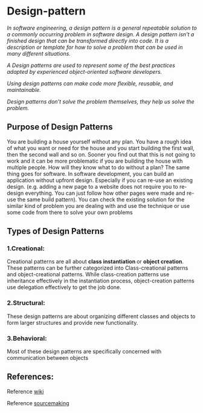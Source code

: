 # Design-pattern
<i>In software engineering, a design pattern is a general repeatable solution to a commonly occurring problem in software design. A design pattern isn't a finished design that can be transformed directly into code. It is a description or template for how to solve a problem that can be used in many different situations.</i>

<i>A Design patterns are used to represent some of the best practices adapted by experienced object-oriented software developers.</i>

<i>Using design patterns can make code more flexible, reusable, and maintainable. </i>

<i>Design patterns don’t solve the problem themselves, they help us solve the problem.</i>

## Purpose of Design Patterns

<p>You are building a house yourself without any plan. You have a rough idea of what you want or need for the house and you start building the first wall, then the second wall and so on. Sooner you find out that this is not going to work and it can be more problematic if you are building the house with multiple people. How will they know what to do without a plan? The same thing goes for software. 
In software development, you can build an application without upfront design. Especially if you can re-use an existing design. (e.g. adding a new page to a website does not require you to re-design everything. You can just follow how other pages were made and re-use the same build pattern). You can check the existing solution for the similar kind of problem you are dealing with and use the technique or use some code from there to solve your own problems<p> 

## Types of Design Patterns

### 1.Creational:
<p>Creational patterns are all about <b>class instantiation </b>or <b>object creation</b>. These patterns can be further categorized into Class-creational patterns and object-creational patterns. While class-creation patterns use inheritance effectively in the instantiation process, object-creation patterns use delegation effectively to get the job done. </p>

### 2.Structural:
<p>These design patterns are about organizing different classes and objects to form larger structures and provide new functionality.</p>

### 3.Behavioral:
<p> Most of these design patterns are specifically concerned with communication between objects</p>

## References:
Reference <a href="https://en.wikipedia.org/wiki/Design_Patterns" target="blank"> wiki</a>

Reference <a href="https://sourcemaking.com/design_patterns" target="blank"> sourcemaking</a>
